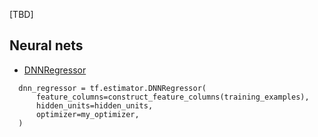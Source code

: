 [TBD]

## Neural nets
* [DNNRegressor](https://www.tensorflow.org/api_docs/python/tf/estimator/DNNRegressor)
```
  dnn_regressor = tf.estimator.DNNRegressor(
      feature_columns=construct_feature_columns(training_examples),
      hidden_units=hidden_units,
      optimizer=my_optimizer,
  )
```